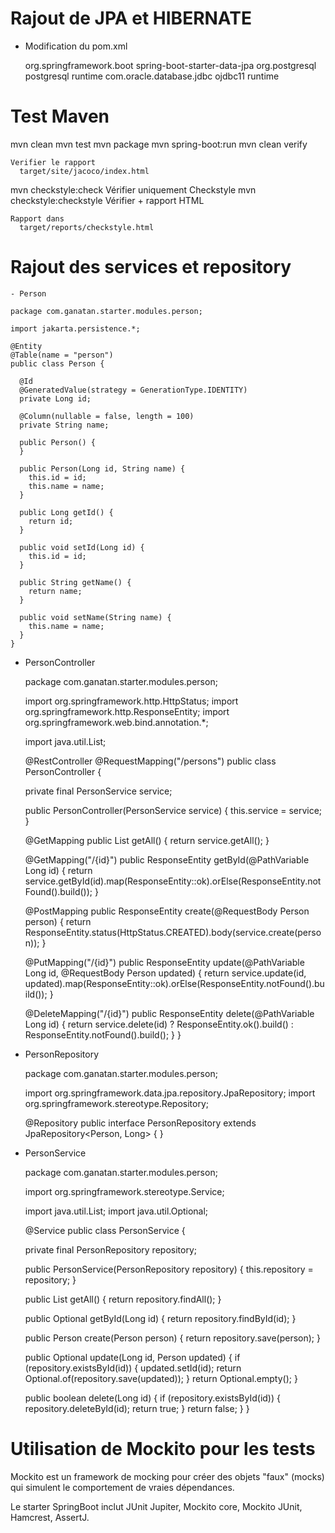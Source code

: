 # Rajout de JPA et HIBERNATE

  - Modification du pom.xml

	<dependency>
		<groupId>org.springframework.boot</groupId>
		<artifactId>spring-boot-starter-data-jpa</artifactId>
	</dependency>		
	<dependency>
		<groupId>org.postgresql</groupId>
		<artifactId>postgresql</artifactId>
		<scope>runtime</scope>
	</dependency>
	<dependency>
		<groupId>com.oracle.database.jdbc</groupId>
		<artifactId>ojdbc11</artifactId>
		<scope>runtime</scope>
	</dependency>		

# Test Maven

  mvn clean
  mvn test
  mvn package
  mvn spring-boot:run
  mvn clean verify

    Verifier le rapport
      target/site/jacoco/index.html

  
  mvn checkstyle:check                Vérifier uniquement Checkstyle
  mvn checkstyle:checkstyle           Vérifier + rapport HTML

    Rapport dans
      target/reports/checkstyle.html

# Rajout des services et repository
	- Person

    package com.ganatan.starter.modules.person;

    import jakarta.persistence.*;

    @Entity
    @Table(name = "person")
    public class Person {

      @Id
      @GeneratedValue(strategy = GenerationType.IDENTITY)
      private Long id;

      @Column(nullable = false, length = 100)
      private String name;

      public Person() {
      }

      public Person(Long id, String name) {
        this.id = id;
        this.name = name;
      }

      public Long getId() {
        return id;
      }

      public void setId(Long id) {
        this.id = id;
      }

      public String getName() {
        return name;
      }

      public void setName(String name) {
        this.name = name;
      }
    }

  - PersonController

    package com.ganatan.starter.modules.person;

    import org.springframework.http.HttpStatus;
    import org.springframework.http.ResponseEntity;
    import org.springframework.web.bind.annotation.*;

    import java.util.List;

    @RestController
    @RequestMapping("/persons")
    public class PersonController {

      private final PersonService service;

      public PersonController(PersonService service) {
        this.service = service;
      }

      @GetMapping
      public List<Person> getAll() {
        return service.getAll();
      }

      @GetMapping("/{id}")
      public ResponseEntity<Person> getById(@PathVariable Long id) {
        return service.getById(id).map(ResponseEntity::ok).orElse(ResponseEntity.notFound().build());
      }

      @PostMapping
      public ResponseEntity<Person> create(@RequestBody Person person) {
        return ResponseEntity.status(HttpStatus.CREATED).body(service.create(person));
      }

      @PutMapping("/{id}")
      public ResponseEntity<Person> update(@PathVariable Long id, @RequestBody Person updated) {
        return service.update(id, updated).map(ResponseEntity::ok).orElse(ResponseEntity.notFound().build());
      }

      @DeleteMapping("/{id}")
      public ResponseEntity<Void> delete(@PathVariable Long id) {
        return service.delete(id) ? ResponseEntity.ok().build() : ResponseEntity.notFound().build();
      }
    }

  - PersonRepository

    package com.ganatan.starter.modules.person;

    import org.springframework.data.jpa.repository.JpaRepository;
    import org.springframework.stereotype.Repository;

    @Repository
    public interface PersonRepository extends JpaRepository<Person, Long> {
    }

  - PersonService

    package com.ganatan.starter.modules.person;

    import org.springframework.stereotype.Service;

    import java.util.List;
    import java.util.Optional;

    @Service
    public class PersonService {

      private final PersonRepository repository;

      public PersonService(PersonRepository repository) {
        this.repository = repository;
      }

      public List<Person> getAll() {
        return repository.findAll();
      }

      public Optional<Person> getById(Long id) {
        return repository.findById(id);
      }

      public Person create(Person person) {
        return repository.save(person);
      }

      public Optional<Person> update(Long id, Person updated) {
        if (repository.existsById(id)) {
          updated.setId(id);
          return Optional.of(repository.save(updated));
        }
        return Optional.empty();
      }

      public boolean delete(Long id) {
        if (repository.existsById(id)) {
          repository.deleteById(id);
          return true;
        }
        return false;
      }
    }

# Utilisation de Mockito pour les tests
  
  Mockito est un framework de mocking pour créer des objets "faux" (mocks) qui simulent le comportement de vraies dépendances.

  Le starter SpringBoot inclut JUnit Jupiter, Mockito core, Mockito JUnit, Hamcrest, AssertJ.